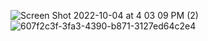 ![Screen Shot 2022-10-04 at 4 03 09 PM (2)](https://user-images.githubusercontent.com/113051612/193914901-e2079bdf-3c11-4e64-bad7-2b38658dc47b.png)
![607f2c3f-3fa3-4390-b871-3127ed64c2e4](https://user-images.githubusercontent.com/113051612/193914920-e25ab6b5-fe04-4dff-a8ee-394427d0bcde.png)

